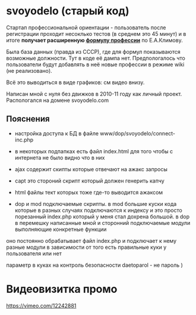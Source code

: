 # svoyodelo (старый код)

Стартап профессиональной ориентации - пользователь после регистрации проходит несоклько тестов (в среднем это 45 минут) и в итоге **получает расширенную [формулу профессии](https://proforientator.ru/publications/articles/psikhologicheskie-tipy-professiy.html "Сайт proforientator")** по Е.А.Климову. 

Была база данных (правда из СССР), где для формул показываются возможные должности. Тут в коде её дампа нет. Предпологалось что пользователи будут добавлять в неё новые профессии в режиме wiki (не реализовано).

Всё это выводиться в виде графиков: см видео внизу.

Написан мной с нуля без движков в 2010-11 году как личный проект. Распологался на домене svoyodelo.com


## Пояснения

- настройка доступа к БД в файле www/dop/svoyodelo/connect-inc.php

- в некоторых подпапках есть файл index.html для того чтобы с интернета не было видно что в них

- ajax содержит скипты которые отвечают на ажакс запросы
- capt это стороний скрипт который должен генерить капчу
- html файлы тект которых тоже где-то выводится ажаксом

- dop и mod подключаемые скрипты. в mod большие куски кода которые в разных случаях подключаются к индексу и это просто порезанный index.php который у меня стал дохрена большой. в dop в перемешку написанные мной и сторонний подключаемые модули выполняющие конкретные функции

оно постоянно обрабатывает файл index.php и подключает к нему разные модули в зависимости от того есть правильные куки у пользователя или нет

параметр в куках на контроль безопасности daetoparol - не пароль )


# Видеовизитка промо

https://vimeo.com/12242881
